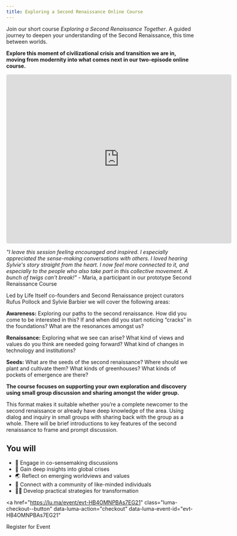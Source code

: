 ```yaml
---
title: Exploring a Second Renaissance Online Course
---
```


Join our  short course *Exploring a Second Renaissance Together*. A guided journey to deepen your understanding of the Second Renaissance, this time between worlds.

**Explore this moment of civilizational crisis and transition we are in, moving from modernity into what comes next in our two-episode online course.** 

<iframe
  src="https://lu.ma/embed/event/evt-HB4OMNPBAs7EG21/simple"
  width="600"
  height="450"
  frameborder="0"
  style="border: 1px solid #bfcbda88; border-radius: 4px;"
  allowfullscreen=""
  aria-hidden="false"
  tabindex="0"
></iframe>

_"I leave this session feeling encouraged and inspired. I especially appreciated the sense-making conversations with others. I loved hearing Sylvie's story straight from the heart. I now feel more connected to it, and especially to the people who also take part in this collective movement. A bunch of twigs can't break!"_ - Maria, a participant in our prototype Second Renaissance Course

Led by Life Itself co-founders and Second Renaissance project curators Rufus Pollock and Sylvie Barbier we will cover the following areas:

**Awareness:** Exploring our paths to the second renaissance. How did you come to be interested in this? If and when did you start noticing “cracks” in the foundations? What are the resonances amongst us?

**Renaissance:** Exploring what we see can arise? What kind of views and values do you think are needed going forward? What kind of changes in technology and institutions?

**Seeds:** What are the seeds of the second renaissance? Where should we plant and cultivate them? What kinds of greenhouses? What kinds of pockets of emergence are there?

**The course focuses on supporting your own exploration and discovery using small group discussion and sharing amongst the wider group.**

This format makes it suitable whether you’re a complete newcomer to the second renaissance or already have deep knowledge of the area.
Using dialog and inquiry in small groups with sharing back with the group as a whole. There will be brief introductions to key features of the second renaissance to frame and prompt discussion.

## You will

- 💬 Engage in co-sensemaking discussions
- 🌊 Gain deep insights into global crises
- 🌏 Reflect on emerging worldviews and values
- 🦋 Connect with a community of like-minded individuals
- 💪🏻 Develop practical strategies for transformation

<a
  href="https://lu.ma/event/evt-HB4OMNPBAs7EG21"
  class="luma-checkout--button"
  data-luma-action="checkout"
  data-luma-event-id="evt-HB4OMNPBAs7EG21"
>
  Register for Event
</a>

<script id="luma-checkout" src="https://embed.lu.ma/checkout-button.js"></script>
